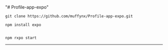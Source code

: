 "# Profile-app-expo" 

```
git clone https://github.com/muffynx/Profile-app-expo.git
```

```
npm install expo

```
```

npm rxpo start
```

---
           

